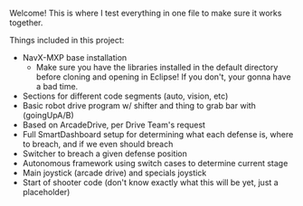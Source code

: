 Welcome! This is where I test everything in one file to make sure it works together.

Things included in this project:
- NavX-MXP base installation
	 - Make sure you have the libraries installed in the default directory before 	cloning and opening in Eclipse! If you don't, your gonna have a bad time.
- Sections for different code segments (auto, vision, etc)
- Basic robot drive program w/ shifter and thing to grab bar with (goingUpA/B)
- Based on ArcadeDrive, per Drive Team's request
- Full SmartDashboard setup for determining what each defense is, where to breach, and if we even should breach
- Switcher to breach a given defense position
- Autonomous framework using switch cases to determine current stage
- Main joystick (arcade drive) and specials joystick
- Start of shooter code (don't know exactly what this will be yet, just a placeholder)